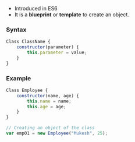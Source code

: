 - Introduced in ES6
- It is a **blueprint** or **template** to create an object.

### Syntax 
```js
Class ClassName {
	constructor(parameter) {
		this.parameter = value;
	}
}
```

### Example
```js
Class Employee {
	constructor(name, age) {
		this.name = name;
		this.age = age;
	}
}

// Creating an object of the class
var emp01 = new Employee("Mukesh", 25);
```
